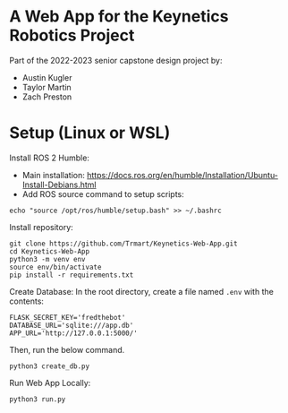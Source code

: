 # A Web App for the Keynetics Robotics Project

Part of the 2022-2023 senior capstone design project by:
* Austin Kugler
* Taylor Martin
* Zach Preston

# Setup (Linux or WSL)
Install ROS 2 Humble:
* Main installation: https://docs.ros.org/en/humble/Installation/Ubuntu-Install-Debians.html
* Add ROS source command to setup scripts:
```
echo "source /opt/ros/humble/setup.bash" >> ~/.bashrc
```

Install repository:
```
git clone https://github.com/Trmart/Keynetics-Web-App.git
cd Keynetics-Web-App
python3 -m venv env
source env/bin/activate
pip install -r requirements.txt
```

Create Database:
In the root directory, create a file named `.env` with the contents:
```
FLASK_SECRET_KEY='fredthebot'
DATABASE_URL='sqlite:///app.db'
APP_URL='http://127.0.0.1:5000/'
```
Then, run the below command.
```
python3 create_db.py
```

Run Web App Locally:
```
python3 run.py
```
